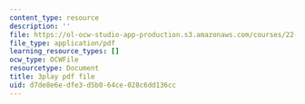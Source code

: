 ```yaml
---
content_type: resource
description: ''
file: https://ol-ocw-studio-app-production.s3.amazonaws.com/courses/22-01-introduction-to-nuclear-engineering-and-ionizing-radiation-fall-2016/d7de8e6edfe3d5b064ce028c6dd136cc_NXrGOd7gdMw.pdf
file_type: application/pdf
learning_resource_types: []
ocw_type: OCWFile
resourcetype: Document
title: 3play pdf file
uid: d7de8e6e-dfe3-d5b0-64ce-028c6dd136cc
---
```

